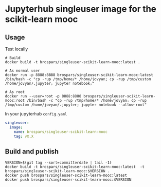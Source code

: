 # Jupyterhub singleuser image for the scikit-learn mooc

## Usage

Test locally 

```shell
# Build
docker build -t brospars/singleuser-scikit-learn-mooc:latest .

# As normal user
docker run -p 8888:8888 brospars/singleuser-scikit-learn-mooc:latest /bin/bash -c "cp -rup /tmp/home/* /home/jovyan; cp -rup /tmp/custom /home/jovyan/.jupyter; jupyter notebook;"

# As root
docker run --user=root -p 8888:8888 brospars/singleuser-scikit-learn-mooc:root /bin/bash -c "cp -rup /tmp/home/* /home/jovyan; cp -rup /tmp/custom /home/jovyan/.jupyter; jupyter notebook --allow-root"
```

In your jupyterhub `config.yaml`
```yaml
singleuser:
  image:
    name: brospars/singleuser-scikit-learn-mooc
    tag: vX.X
```

## Build and publish

```shell
VERSION=$(git tag --sort=committerdate | tail -1)
docker build -t brospars/singleuser-scikit-learn-mooc:latest  -t brospars/singleuser-scikit-learn-mooc:$VERSION .
docker push brospars/singleuser-scikit-learn-mooc:latest
docker push brospars/singleuser-scikit-learn-mooc:$VERSION
```
